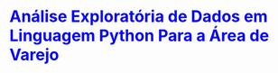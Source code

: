 <h1> <font color='blue'>Análise Exploratória de Dados em Linguagem Python Para a Área de Varejo</font> </h1>
